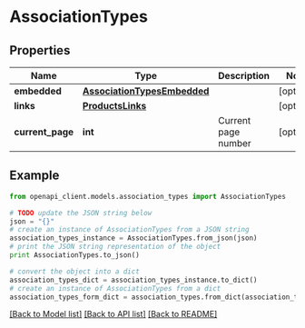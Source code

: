# AssociationTypes


## Properties
Name | Type | Description | Notes
------------ | ------------- | ------------- | -------------
**embedded** | [**AssociationTypesEmbedded**](AssociationTypesEmbedded.md) |  | [optional] 
**links** | [**ProductsLinks**](ProductsLinks.md) |  | [optional] 
**current_page** | **int** | Current page number | [optional] 

## Example

```python
from openapi_client.models.association_types import AssociationTypes

# TODO update the JSON string below
json = "{}"
# create an instance of AssociationTypes from a JSON string
association_types_instance = AssociationTypes.from_json(json)
# print the JSON string representation of the object
print AssociationTypes.to_json()

# convert the object into a dict
association_types_dict = association_types_instance.to_dict()
# create an instance of AssociationTypes from a dict
association_types_form_dict = association_types.from_dict(association_types_dict)
```
[[Back to Model list]](../README.md#documentation-for-models) [[Back to API list]](../README.md#documentation-for-api-endpoints) [[Back to README]](../README.md)


